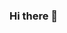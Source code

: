### Hi there 👋

<!--
**hbenditsky/hbenditsky** is a ✨ _special_ ✨ repository because its `README.md` (this file) appears on your GitHub profile.

Here are some ideas to get you started:


- 🤔 I’m looking for help with this Swift code. It creates a countdown timer which is displayed on my iPhone. I need help with getting the timer to play an mp3 file (which is included) when the timer gets to the midpoint of its run time and then again when the timer runs down to 0. The code I've written runs fine but no sound is played either at the mid point or at the end. Please suggest changes that would correct this problem. Thank you


